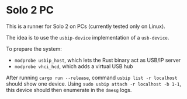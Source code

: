 # Solo 2 PC

This is a runner for Solo 2 on PCs (currently tested only on Linux).

The idea is to use the `usbip-device` implementation of a `usb-device`.

To prepare the system:
- `modprobe usbip_host`, which lets the Rust binary act as USB/IP server
- `modprobe vhci_hcd`, which adds a virtual USB hub

After running `cargo run --release`, command `usbip list -r localhost` should
show one device. Using `sudo usbip attach -r localhost -b 1-1`, this device
should then enumerate in the `dmesg` logs.
